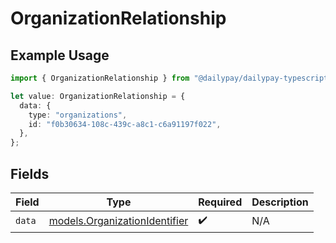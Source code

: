 # OrganizationRelationship

## Example Usage

```typescript
import { OrganizationRelationship } from "@dailypay/dailypay-typescript-sdk/models";

let value: OrganizationRelationship = {
  data: {
    type: "organizations",
    id: "f0b30634-108c-439c-a8c1-c6a91197f022",
  },
};
```

## Fields

| Field                                                                | Type                                                                 | Required                                                             | Description                                                          |
| -------------------------------------------------------------------- | -------------------------------------------------------------------- | -------------------------------------------------------------------- | -------------------------------------------------------------------- |
| `data`                                                               | [models.OrganizationIdentifier](../models/organizationidentifier.md) | :heavy_check_mark:                                                   | N/A                                                                  |